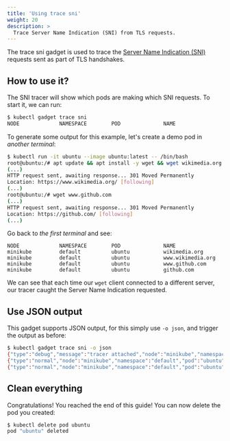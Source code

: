 ```yaml
---
title: 'Using trace sni'
weight: 20
description: >
  Trace Server Name Indication (SNI) from TLS requests.
---
```


The trace sni gadget is used to trace the [Server Name Indication (SNI)](https://en.wikipedia.org/wiki/Server_Name_Indication) requests sent as part of TLS handshakes.

## How to use it?

The SNI tracer will show which pods are making which SNI requests. To start it,
we can run:

```bash
$ kubectl gadget trace sni
NODE             NAMESPACE        POD              NAME
```

To generate some output for this example, let's create a demo pod in *another terminal*:

```bash
$ kubectl run -it ubuntu --image ubuntu:latest -- /bin/bash
root@ubuntu:/# apt update && apt install -y wget && wget wikimedia.org
(...)
HTTP request sent, awaiting response... 301 Moved Permanently
Location: https://www.wikimedia.org/ [following]
(...)
root@ubuntu:/# wget www.github.com
(...)
HTTP request sent, awaiting response... 301 Moved Permanently
Location: https://github.com/ [following]
(...)
```

Go back to *the first terminal* and see:

```
NODE             NAMESPACE        POD              NAME
minikube         default          ubuntu           wikimedia.org
minikube         default          ubuntu           www.wikimedia.org
minikube         default          ubuntu           www.github.com
minikube         default          ubuntu           github.com
```

We can see that each time our `wget` client connected to a different
server, our tracer caught the Server Name Indication requested.

## Use JSON output

This gadget supports JSON output, for this simply use `-o json`, and
trigger the output as before:

```bash
$ kubectl gadget trace sni -o json
{"type":"debug","message":"tracer attached","node":"minikube","namespace":"default","pod":"ubuntu"}
{"type":"normal","node":"minikube","namespace":"default","pod":"ubuntu","name":"wikimedia.org"}
{"type":"normal","node":"minikube","namespace":"default","pod":"ubuntu","name":"www.wikimedia.org"}
```

## Clean everything

Congratulations! You reached the end of this guide!
You can now delete the pod you created:

```bash
$ kubectl delete pod ubuntu
pod "ubuntu" deleted
```
